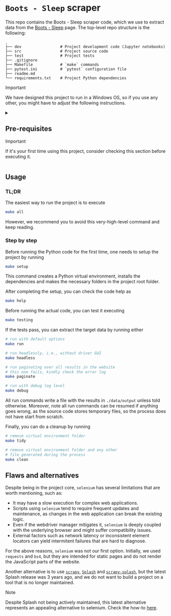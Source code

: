 # `Boots - Sleep` scraper

This repo contains the Boots - Sleep scraper code, which we use to extract data from the [Boots - Sleep]((https://www.boots.com/health-pharmacy/medicines-treatments/sleep)) page. The top-level repo structure is the following:
```
.
├── dev                 # Project development code (Jupyter notebooks)
├── src                 # Project source code
├── test                # Project tests               
├── .gitignore 
├── Makefile            # `make` commands
├── pytest.ini          # `pytest` configuration file
├── readme.md                  
└── requirements.txt    # Project Python dependencies
```
> [!IMPORTANT]
> We have designed this project to run in a Windows OS, so if you use any other, you might have to adjust the following instructions.

<details>
<summary>
<h2>Pre-requisites</h3>

> [!IMPORTANT]
> If it's your first time using this project, consider checking this section before executing it.
</summary>

<details>
<summary><h3>Install <code>Chrome</code></h4></summary>

The project uses the `Chrome` webdriver from `selenium` to extract data, so you need to install the Google Chrome browser. You can download the installer [here](https://support.google.com/chrome/answer/95346?hl=en).
</details>

<details>
<summary><h3>Install <code>Python</code></h4></summary>

As we use the `Python` API from `selenium`, we also need to install `Python` to run the project code. You can download the installer from the official [website](https://www.python.org/downloads/).
</details>

<details>
<summary><h3>(Optional) Install <code>make</code></h4></summary>

The instructions provided to run this project use `make`, so we recommend you to also install it. To do so in Windows, you need to [install choco](https://chocolatey.org/install), and use `choco` to [install make](https://community.chocolatey.org/packages/make).

Then, test `make` running
```
make --version
```
</details>

</details>

## Usage

### TL;DR
The easiest way to run the project is to execute
```bash
make all
```
However, we recommend you to avoid this very-high-level command and keep reading.

### Step by step
Before running the Python code for the first time, one needs to setup the project by running
```bash
make setup
```
This command creates a Python virtual environment, installs the dependencies and makes the necessary folders in the project root folder.

After completing the setup, you can check the code help as
```bash
make help
```

Before running the actual code, you can test it executing
```bash
make testing
```

If the tests pass, you can extract the target data by running either
```bash
# run with default options
make run

# run headlessly, i.e., without driver GUI
make headless

# run paginating over all results in the website
# this one fails, kindly check the error log
make paginate

# run with debug log level
make debug
```

All run commands write a file with the results in `./data/output` unless told otherwise. Moreover, note all run commands can be resumed if anything goes wrong, as the source code stores temporary files, so the process does not have start from scratch.

Finally, you can do a cleanup by running
```bash
# remove virtual environment folder
make tidy

# remove virtual environment folder and any other
# file generated during the process
make clean
```

## Flaws and alternatives

Despite being in the project core, `selenium` has several limitations that are worth mentioning, such as:
- It may have a slow execution for complex web applications.
- Scripts using `selenium` tend to require frequent updates and maintenance, as changes in the web application can break the existing logic.
- Even if the webdriver manager mitigates it, `selenium` is deeply coupled with the underlying browser and might suffer compatibility issues.
- External factors such as network latency or inconsistent element locators can yield intermitent failures that are hard to diagnose.

For the above reasons, `selenium` was not our first option. Initially, we used  `requests` and `bs4`, but they are intended for static pages and do not render the JavaScript parts of the website.

Another alternative is to use [`scrapy`](https://scrapy.org/), [`Splash`](https://splash.readthedocs.io/en/latest/index.html) and [`scrapy-splash`](https://github.com/scrapy-plugins/scrapy-splash), but the latest Splash release was 3 years ago, and we do not want to build a project on a tool that is no longer maintained.

> [!NOTE]
> Despite Splash not being actively maintained, this latest alternative represents an appealing alternative to selenium. Check the how-to [here](https://scrapeops.io/python-scrapy-playbook/scrapy-splash/).